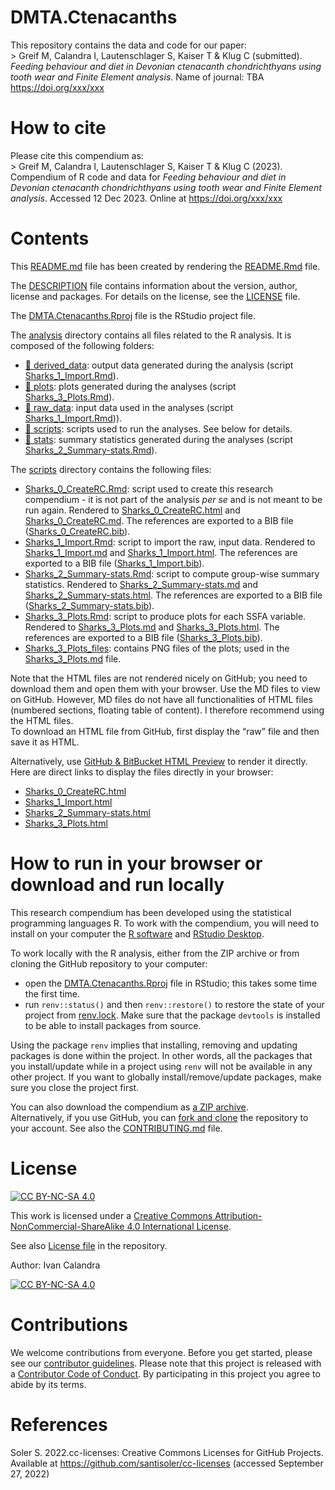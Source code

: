 
<!-- README.md is generated from README.Rmd. Please edit that file -->

# DMTA.Ctenacanths

This repository contains the data and code for our paper:  
\> Greif M, Calandra I, Lautenschlager S, Kaiser T & Klug C (submitted).
*Feeding behaviour and diet in Devonian ctenacanth chondrichthyans using
tooth wear and Finite Element analysis*. Name of journal: TBA
<https://doi.org/xxx/xxx>

# How to cite

Please cite this compendium as:  
\> Greif M, Calandra I, Lautenschlager S, Kaiser T & Klug C (2023).
Compendium of R code and data for *Feeding behaviour and diet in
Devonian ctenacanth chondrichthyans using tooth wear and Finite Element
analysis*. Accessed 12 Dec 2023. Online at <https://doi.org/xxx/xxx>

# Contents

This [README.md](/README.md) file has been created by rendering the
[README.Rmd](/README.Rmd) file.

The [DESCRIPTION](/DESCRIPTION) file contains information about the
version, author, license and packages. For details on the license, see
the [LICENSE](/LICENSE) file.

The [DMTA.Ctenacanths.Rproj](/DMTA.Ctenacanths.Rproj) file is the
RStudio project file.

The [analysis](/analysis) directory contains all files related to the R
analysis. It is composed of the following folders:

- [:file_folder: derived_data](/analysis/derived_data): output data
  generated during the analysis (script
  [Sharks_1_Import.Rmd](/analysis/scripts/Sharks_1_Import.Rmd)).  
- [:file_folder: plots](/analysis/plots): plots generated during the
  analyses (script
  [Sharks_3_Plots.Rmd](/analysis/scripts/Sharks_3_Plots.Rmd)).  
- [:file_folder: raw_data](/analysis/raw_data): input data used in the
  analyses (script
  [Sharks_1_Import.Rmd](/analysis/scripts/Sharks_1_Import.Rmd))).  
- [:file_folder: scripts](/analysis/scripts): scripts used to run the
  analyses. See below for details.  
- [:file_folder: stats](/analysis/stats): summary statistics generated
  during the analyses (script
  [Sharks_2_Summary-stats.Rmd](/analysis/scripts/Sharks_2_Summary-stats.Rmd)).

The [scripts](/analysis/scripts) directory contains the following files:

- [Sharks_0_CreateRC.Rmd](/analysis/scripts/Sharks_0_CreateRC.Rmd):
  script used to create this research compendium - it is not part of the
  analysis *per se* and is not meant to be run again. Rendered to
  [Sharks_0_CreateRC.html](/analysis/scripts/Sharks_0_CreateRC.html) and
  [Sharks_0_CreateRC.md](/analysis/scripts/Sharks_0_CreateRC.md). The
  references are exported to a BIB file
  ([Sharks_0_CreateRC.bib](/analysis/scripts/Sharks_0_CreateRC.bib)).  
- [Sharks_1_Import.Rmd](/analysis/scripts/Sharks_1_Import.Rmd): script
  to import the raw, input data. Rendered to
  [Sharks_1_Import.md](/analysis/scripts/Sharks_1_Import.md) and
  [Sharks_1_Import.html](/analysis/scripts/Sharks_1_Import.html). The
  references are exported to a BIB file
  ([Sharks_1_Import.bib](/analysis/scripts/Sharks_1_Import.bib)).  
- [Sharks_2_Summary-stats.Rmd](/analysis/scripts/Sharks_2_Summary-stats.Rmd):
  script to compute group-wise summary statistics. Rendered to
  [Sharks_2_Summary-stats.md](/analysis/scripts/Sharks_2_Summary-stats.md)
  and
  [Sharks_2_Summary-stats.html](/analysis/scripts/Sharks_2_Summary-stats.html).
  The references are exported to a BIB file
  ([Sharks_2_Summary-stats.bib](/analysis/scripts/Sharks_2_Summary-stats.bib)).  
- [Sharks_3_Plots.Rmd](/analysis/scripts/Sharks_3_Plots.Rmd): script to
  produce plots for each SSFA variable. Rendered to
  [Sharks_3_Plots.md](/analysis/scripts/Sharks_3_Plots.md) and
  [Sharks_3_Plots.html](/analysis/scripts/Sharks_3_Plots.html). The
  references are exported to a BIB file
  ([Sharks_3_Plots.bib](/analysis/scripts/Sharks_3_Plots.bib)).  
- [Sharks_3_Plots_files](/analysis/scripts/Sharks_3_Plots_files/figure-gfm/):
  contains PNG files of the plots; used in the
  [Sharks_3_Plots.md](/R_analysis/scripts/Sharks_3_Plots.md) file.

Note that the HTML files are not rendered nicely on GitHub; you need to
download them and open them with your browser. Use the MD files to view
on GitHub. However, MD files do not have all functionalities of HTML
files (numbered sections, floating table of content). I therefore
recommend using the HTML files.  
To download an HTML file from GitHub, first display the “raw” file and
then save it as HTML.

Alternatively, use [GitHub & BitBucket HTML
Preview](https://htmlpreview.github.io/) to render it directly.  
Here are direct links to display the files directly in your browser:

- [Sharks_0_CreateRC.html](http://htmlpreview.github.io/?https://github.com/ivan-paleo/DMTA.Ctenacanths/blob/main/analysis/scripts/Sharks_0_CreateRC.html)
- [Sharks_1_Import.html](http://htmlpreview.github.io/?https://github.com/ivan-paleo/DMTA.Ctenacanths/blob/main/analysis/scripts/Sharks_1_Import.html)  
- [Sharks_2_Summary-stats.html](http://htmlpreview.github.io/?https://github.com/ivan-paleo/DMTA.Ctenacanths/blob/main/analysis/scripts/Sharks_2_Summary-stats.html)  
- [Sharks_3_Plots.html](http://htmlpreview.github.io/?https://github.com/ivan-paleo/DMTA.Ctenacanths/blob/main/analysis/scripts/Sharks_3_Plots.html)

# How to run in your browser or download and run locally

This research compendium has been developed using the statistical
programming languages R. To work with the compendium, you will need to
install on your computer the [R software](https://cloud.r-project.org/)
and [RStudio Desktop](https://rstudio.com/products/rstudio/download/).

To work locally with the R analysis, either from the ZIP archive or from
cloning the GitHub repository to your computer:

- open the [DMTA.Ctenacanths.Rproj](/DMTA.Ctenacanths.Rproj) file in
  RStudio; this takes some time the first time.  
- run `renv::status()` and then `renv::restore()` to restore the state
  of your project from [renv.lock](/renv.lock). Make sure that the
  package `devtools` is installed to be able to install packages from
  source.

Using the package `renv` implies that installing, removing and updating
packages is done within the project. In other words, all the packages
that you install/update while in a project using `renv` will not be
available in any other project. If you want to globally
install/remove/update packages, make sure you close the project first.

You can also download the compendium as [a ZIP
archive](https://github.com/tracer-monrepos/DMTA.Ctenacanths/archive/master.zip).  
Alternatively, if you use GitHub, you can [fork and
clone](https://happygitwithr.com/fork-and-clone.html) the repository to
your account. See also the [CONTRIBUTING.md](CONTRIBUTING.md) file.

# License

[![CC BY-NC-SA
4.0](https://img.shields.io/badge/License-CC%20BY--NC--SA%204.0-lightgrey.svg)](http://creativecommons.org/licenses/by-nc-sa/4.0/)

This work is licensed under a [Creative Commons
Attribution-NonCommercial-ShareAlike 4.0 International
License](http://creativecommons.org/licenses/by-nc-sa/4.0/).

See also [License file](LICENSE) in the repository.

Author: Ivan Calandra

[![CC BY-NC-SA
4.0](https://licensebuttons.net/l/by-nc-sa/4.0/88x31.png)](http://creativecommons.org/licenses/by-nc-sa/4.0/)

# Contributions

We welcome contributions from everyone. Before you get started, please
see our [contributor guidelines](CONTRIBUTING.md). Please note that this
project is released with a [Contributor Code of Conduct](CONDUCT.md). By
participating in this project you agree to abide by its terms.

# References

Soler S. 2022.cc-licenses: Creative Commons Licenses for GitHub
Projects. Available at <https://github.com/santisoler/cc-licenses>
(accessed September 27, 2022)
